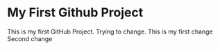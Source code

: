 # My First Github Project
This is my first GitHub Project.
Trying to change. This is my first change
Second change